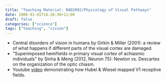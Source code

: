 ```yaml
---
title: "Teaching Material: RAD2092/Physiology of Visual Pathways"
date: 2008-01-01T14:26:30+11:00
draft: false
categories: ["science"]
tags: ["teaching", "vision"]
---
```

- Central disorders of vision in humans by Girkin & Miller (2001): a review of what happens if different parts of the visual cortex are damaged.
- "Superimposed hemifields in primary visual cortex of achiasmic individuals" by Sinha & Meng (2012, Neuron 75): Newton vs. Descartes on the organization of the optic chiasm.
- Youtube [video](https://www.youtube.com/watch?v=8VdFf3egwfg) demonstrating how Hubel & Wiesel mapped V1 receptive fields.
